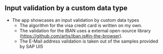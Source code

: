 ## Input validation by a custom data type
- The app showcases an input validation by custom data types
    - The algorithm for the visa credit card is written on my own. 
    - The validation for the IBAN uses a external open-source library (https://github.com/arhs/iban.js#in-the-browser).
    - The E-Mail address validation is taken out of the samples provided by SAP UI5
